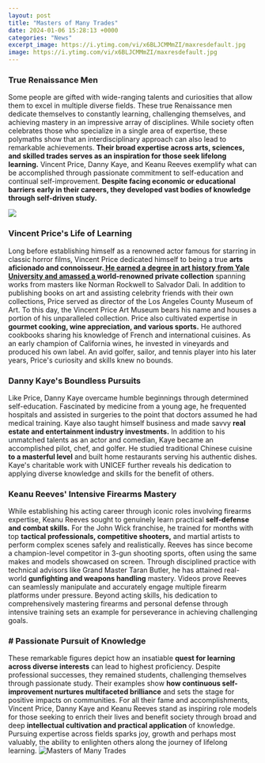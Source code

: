```yaml
---
layout: post
title: "Masters of Many Trades"
date: 2024-01-06 15:28:13 +0000
categories: "News"
excerpt_image: https://i.ytimg.com/vi/x6BLJCMMmZI/maxresdefault.jpg
image: https://i.ytimg.com/vi/x6BLJCMMmZI/maxresdefault.jpg
---
```


### True Renaissance Men
Some people are gifted with wide-ranging talents and curiosities that allow them to excel in multiple diverse fields. These true Renaissance men dedicate themselves to constantly learning, challenging themselves, and achieving mastery in an impressive array of disciplines.
While society often celebrates those who specialize in a single area of expertise, these polymaths show that an interdisciplinary approach can also lead to remarkable achievements. **Their broad expertise across arts, sciences, and skilled trades serves as an inspiration for those seek lifelong learning.**
Vincent Price, Danny Kaye, and Keanu Reeves exemplify what can be accomplished through passionate commitment to self-education and continual self-improvement. **Despite facing economic or educational barriers early in their careers, they developed vast bodies of knowledge through self-driven study.**

![](https://harpcolumn.com/wp-content/uploads/2018/04/masters-of-many-trades.png)
### Vincent Price's Life of Learning
Long before establishing himself as a renowned actor famous for starring in classic horror films, Vincent Price dedicated himself to being a true **arts aficionado and connoisseur.[ He earned a degree in art history from Yale University and amassed a ](https://store.fi.io.vn/chihuahuas-autumn-fall-pumpkin-truck-mappe-thanksgiving324-chihuahua-dog)world-renowned private collection** spanning works from masters like Norman Rockwell to Salvador Dali.
In addition to publishing books on art and assisting celebrity friends with their own collections, Price served as director of the Los Angeles County Museum of Art. To this day, the Vincent Price Art Museum bears his name and houses a portion of his unparalleled collection. 
Price also cultivated expertise in **gourmet cooking, wine appreciation, and various sports.** He authored cookbooks sharing his knowledge of French and international cuisines. As an early champion of California wines, he invested in vineyards and produced his own label. An avid golfer, sailor, and tennis player into his later years, Price's curiosity and skills knew no bounds.
### Danny Kaye's Boundless Pursuits
Like Price, Danny Kaye overcame humble beginnings through determined self-education. Fascinated by medicine from a young age, he frequented hospitals and assisted in surgeries to the point that doctors assumed he had medical training. Kaye also taught himself business and made savvy **real estate and entertainment industry investments.**
In addition to his unmatched talents as an actor and comedian, Kaye became an accomplished pilot, chef, and golfer. He studied traditional Chinese cuisine **to a masterful level** and built home restaurants serving his authentic dishes. Kaye's charitable work with UNICEF further reveals his dedication to applying diverse knowledge and skills for the benefit of others.
### Keanu Reeves' Intensive Firearms Mastery    
While establishing his acting career through iconic roles involving firearms expertise, Keanu Reeves sought to genuinely learn practical **self-defense and combat skills.** For the John Wick franchise, he trained for months with top **tactical professionals, competitive shooters,** and martial artists to perform complex scenes safely and realistically.
Reeves has since become a champion-level competitor in 3-gun shooting sports, often using the same makes and models showcased on screen. Through disciplined practice with technical advisors like Grand Master Taran Butler, he has attained real-world **gunfighting and weapons handling** mastery. Videos prove Reeves can seamlessly manipulate and accurately engage multiple firearm platforms under pressure.
Beyond acting skills, his dedication to comprehensively mastering firearms and personal defense through intensive training sets an example for perseverance in achieving challenging goals.
### # Passionate Pursuit of Knowledge
These remarkable figures depict how an insatiable **quest for learning across diverse interests** can lead to highest proficiency. Despite professional successes, they remained students, challenging themselves through passionate study. Their examples show **how continuous self-improvement nurtures multifaceted brilliance** and sets the stage for positive impacts on communities.
For all their fame and accomplishments, Vincent Price, Danny Kaye and Keanu Reeves stand as inspiring role models for those seeking to enrich their lives and benefit society through broad and deep **intellectual cultivation and practical application** of knowledge. Pursuing expertise across fields sparks joy, growth and perhaps most valuably, the ability to enlighten others along the journey of lifelong learning.
![Masters of Many Trades](https://i.ytimg.com/vi/x6BLJCMMmZI/maxresdefault.jpg)